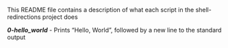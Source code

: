 This README file contains a description of what each script in the shell-redirections project does

***0-hello_world***  -  Prints “Hello, World”, followed by a new line to the standard output


